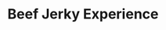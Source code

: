 ---
title: "Beef Jerky Experience"
url: /hershey/beef-jerky-experience-west-chocolate-avenue/
shop: shop
---